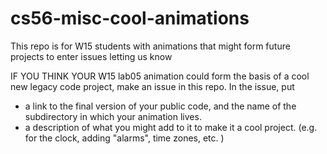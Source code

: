 # cs56-misc-cool-animations
This repo is for W15 students with animations that might form future projects to enter issues letting us know

IF YOU THINK YOUR W15 lab05 animation could form the basis of a cool new legacy code project,
make an issue in this repo.   In the issue, put 

* a link to the final version of your public code, and the name of the subdirectory in which your animation lives. 
* a description of what you might add to it to make it a cool project. (e.g. for the clock, adding "alarms", time zones, etc. )

